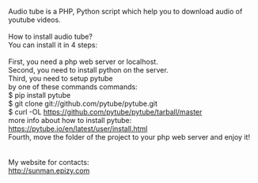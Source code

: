 Audio tube is a PHP, Python script which help you to download audio of youtube videos.<br><br>
How to install audio tube?
<br>
You can install it in 4 steps:<br><br>
First, you need a php web server or localhost.<br>
Second, you need to install python on the server.<br>
Third, you need to setup pytube<br>
by one of these commands commands:<br>
$ pip install pytube<br>
$ git clone git://github.com/pytube/pytube.git<br>
$ curl -OL https://github.com/pytube/pytube/tarball/master<br>
more info about how to install pytube:<br>
https://pytube.io/en/latest/user/install.html<br>
Fourth, move the folder of the project to your php web server and enjoy it!<br>
<br><br>
My website for contacts:<br>
http://sunman.epizy.com
